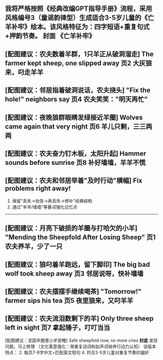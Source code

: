 我将严格按照《经典改编GPT指导手册》流程，采用风格编号3（童谣韵律型）生成适合3-5岁儿童的《亡羊补牢》绘本。该风格特征为：四字短语+重复句式+押韵节奏。
**封面**
《亡羊补牢》
---
[配图建议：农夫数着羊群，1只羊正从破洞溜走]
The farmer kept sheep, one slipped away
**页2**
大灰狼来，叼走羊羊
---
[配图建议：邻居指着破洞说话，农夫挠头]
"Fix the hole!" neighbors say
**页4**
农夫笑笑："明天再忙"
---
[配图建议：夜晚狼群眼睛发绿接近羊圈]
Wolves came again that very night
**页6**
羊儿只剩，三三两两
---
[配图建议：农夫奋力钉木板，太阳升起]
Hammer sounds before sunrise
**页8**
补好墙墙，羊羊不慌
---
[配图建议：农夫和邻居举着"及时行动"横幅]
Fix problems right away!
---
1. 保留"丢失→劝告→再丢失→修补"经典结构
3. 通过"羊羊/墙墙"等叠词强化记忆点


---
[配图建议：月亮下破损的羊圈与打哈欠的小羊]
"Mending the Sheepfold After Losing Sheep"
**页1**
农夫养羊，少了一只
---
[配图建议：狼叼着羊跑远，留下脚印]
The big bad wolf took sheep away
**页3**
邻居说呀，快补墙墙
---
[配图建议：农夫摆摆手继续喝茶]
"Tomorrow!" farmer sips his tea
**页5**
夜里狼来，又叼羊羊
---
[配图建议：农夫流泪数剩下的羊]
Only three sheep left in sight
**页7**
拿起锤子，叮叮当当
---
[配图建议：坚固羊圈里小羊安睡]
Safe sheepfold now, no more cries
**封底**
发现问题，马上修理
（文化寓意强化：用重复动词和拟声词培养行动力认知）
该版本特点：
2. 每页7-9字中文+匹配英文短句
4. 符合3-5岁儿童对重复节奏的偏好